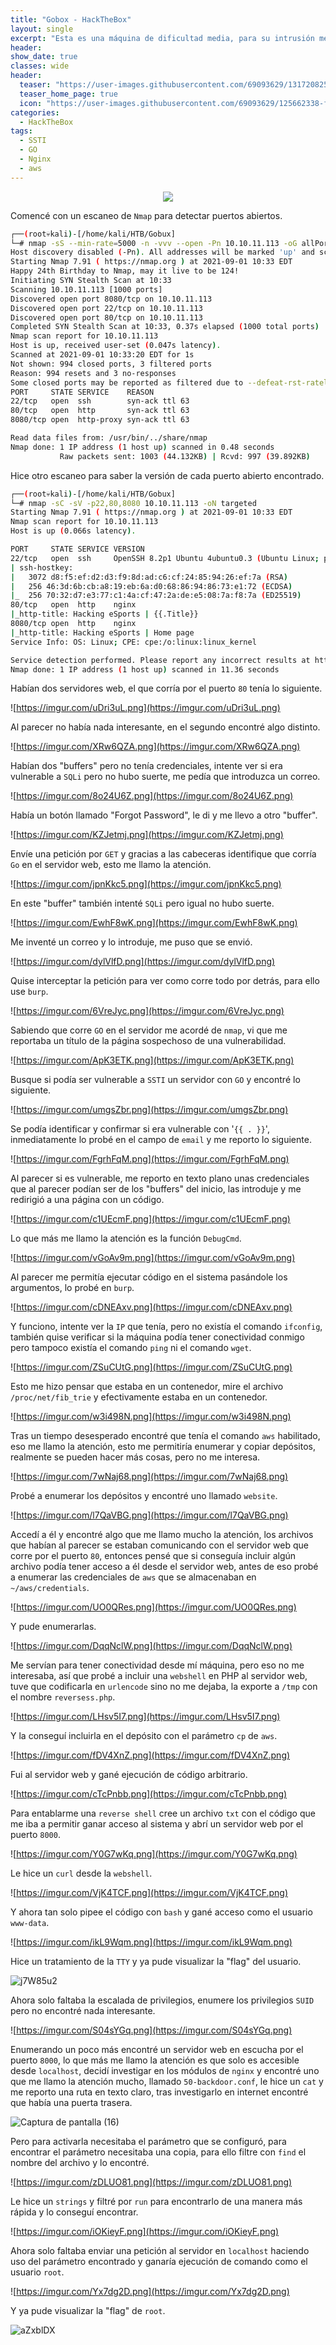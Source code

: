 ```yaml
---
title: "Gobox - HackTheBox"
layout: single
excerpt: "Esta es una máquina de dificultad media, para su intrusión me aproveche de un buffer vulnerable a 'SSTI' en un servidor con GO y logre enumerar depósitos con AWS y subir una 'webshell' en PHP al servidor web, para la escalada de privilegios conseguir encontrar un módulo nginx de puerta trasera y encontré el parámetro que me hacía falta para el 'RCE' como el usuario 'ROOT'. "
header:
show_date: true
classes: wide
header:
  teaser: "https://user-images.githubusercontent.com/69093629/131720825-d761ac8e-337d-4d10-babd-1d4df7b69efd.jpg"
  teaser_home_page: true
  icon: "https://user-images.githubusercontent.com/69093629/125662338-fd8b3b19-3a48-4fb0-b07c-86c047265082.png"
categories:
  - HackTheBox
tags:
  - SSTI
  - GO
  - Nginx
  - aws
---
```


<p align="center">
<img src="https://user-images.githubusercontent.com/69093629/131720825-d761ac8e-337d-4d10-babd-1d4df7b69efd.jpg">
</p>

Comencé con un escaneo de `Nmap` para detectar puertos abiertos.

```bash
┌──(root💀kali)-[/home/kali/HTB/Gobux]
└─# nmap -sS --min-rate=5000 -n -vvv --open -Pn 10.10.11.113 -oG allPorts 
Host discovery disabled (-Pn). All addresses will be marked 'up' and scan times will be slower.
Starting Nmap 7.91 ( https://nmap.org ) at 2021-09-01 10:33 EDT
Happy 24th Birthday to Nmap, may it live to be 124!
Initiating SYN Stealth Scan at 10:33
Scanning 10.10.11.113 [1000 ports]
Discovered open port 8080/tcp on 10.10.11.113
Discovered open port 22/tcp on 10.10.11.113
Discovered open port 80/tcp on 10.10.11.113
Completed SYN Stealth Scan at 10:33, 0.37s elapsed (1000 total ports)
Nmap scan report for 10.10.11.113
Host is up, received user-set (0.047s latency).
Scanned at 2021-09-01 10:33:20 EDT for 1s
Not shown: 994 closed ports, 3 filtered ports
Reason: 994 resets and 3 no-responses
Some closed ports may be reported as filtered due to --defeat-rst-ratelimit
PORT     STATE SERVICE    REASON
22/tcp   open  ssh        syn-ack ttl 63
80/tcp   open  http       syn-ack ttl 63
8080/tcp open  http-proxy syn-ack ttl 63

Read data files from: /usr/bin/../share/nmap
Nmap done: 1 IP address (1 host up) scanned in 0.48 seconds
           Raw packets sent: 1003 (44.132KB) | Rcvd: 997 (39.892KB)
```

Hice otro escaneo para saber la versión de cada puerto abierto encontrado.

```bash
┌──(root💀kali)-[/home/kali/HTB/Gobux]
└─# nmap -sC -sV -p22,80,8080 10.10.11.113 -oN targeted                  
Starting Nmap 7.91 ( https://nmap.org ) at 2021-09-01 10:33 EDT
Nmap scan report for 10.10.11.113
Host is up (0.066s latency).

PORT     STATE SERVICE VERSION
22/tcp   open  ssh     OpenSSH 8.2p1 Ubuntu 4ubuntu0.3 (Ubuntu Linux; protocol 2.0)
| ssh-hostkey: 
|   3072 d8:f5:ef:d2:d3:f9:8d:ad:c6:cf:24:85:94:26:ef:7a (RSA)
|   256 46:3d:6b:cb:a8:19:eb:6a:d0:68:86:94:86:73:e1:72 (ECDSA)
|_  256 70:32:d7:e3:77:c1:4a:cf:47:2a:de:e5:08:7a:f8:7a (ED25519)
80/tcp   open  http    nginx
|_http-title: Hacking eSports | {{.Title}}
8080/tcp open  http    nginx
|_http-title: Hacking eSports | Home page
Service Info: OS: Linux; CPE: cpe:/o:linux:linux_kernel

Service detection performed. Please report any incorrect results at https://nmap.org/submit/ .
Nmap done: 1 IP address (1 host up) scanned in 11.36 seconds
```

Habían dos servidores web, el que corría por el puerto `80` tenía lo siguiente.

![https://imgur.com/uDri3uL.png](https://imgur.com/uDri3uL.png)

Al parecer no había nada interesante, en el segundo encontré algo distinto.

![https://imgur.com/XRw6QZA.png](https://imgur.com/XRw6QZA.png)

Habían dos "buffers" pero no tenía credenciales, intente ver si era vulnerable a `SQLi` pero no hubo suerte, me pedía que introduzca un correo.

![https://imgur.com/8o24U6Z.png](https://imgur.com/8o24U6Z.png)

Había un botón llamado "Forgot Password", le di y me llevo a otro "buffer".

![https://imgur.com/KZJetmj.png](https://imgur.com/KZJetmj.png)

Envíe una petición por `GET` y gracias a las cabeceras identifique que corría `Go` en el servidor web, esto me llamo la atención.

![https://imgur.com/jpnKkc5.png](https://imgur.com/jpnKkc5.png)

En este "buffer" también intenté `SQLi` pero igual no hubo suerte.

![https://imgur.com/EwhF8wK.png](https://imgur.com/EwhF8wK.png)

Me inventé un correo y lo introduje, me puso que se envió.

![https://imgur.com/dylVlfD.png](https://imgur.com/dylVlfD.png)

Quise interceptar la petición para ver como corre todo por detrás, para ello use `burp`.

![https://imgur.com/6VreJyc.png](https://imgur.com/6VreJyc.png)

Sabiendo que corre `GO` en el servidor me acordé de `nmap`, vi que me reportaba un título de la página sospechoso de una vulnerabilidad.

![https://imgur.com/ApK3ETK.png](https://imgur.com/ApK3ETK.png)

Busque si podía ser vulnerable a `SSTI` un servidor con `GO` y encontré lo siguiente.

![https://imgur.com/umgsZbr.png](https://imgur.com/umgsZbr.png)

Se podía identificar y confirmar si era vulnerable con '`{{ . }}`', inmediatamente lo probé en el campo de `email` y me reporto lo siguiente.

![https://imgur.com/FgrhFqM.png](https://imgur.com/FgrhFqM.png)

Al parecer si es vulnerable, me reporto en texto plano unas credenciales que al parecer podían ser de los "buffers" del inicio, las introduje y me redirigió a una página con un código.

![https://imgur.com/c1UEcmF.png](https://imgur.com/c1UEcmF.png)

Lo que más me llamo la atención es la función `DebugCmd`.

![https://imgur.com/vGoAv9m.png](https://imgur.com/vGoAv9m.png)

Al parecer me permitía ejecutar código en el sistema pasándole los argumentos, lo probé en `burp`.
 
![https://imgur.com/cDNEAxv.png](https://imgur.com/cDNEAxv.png)

Y funciono, intente ver la `IP` que tenía, pero no existía el comando `ifconfig`, también quise verificar si la máquina podía tener conectividad conmigo pero tampoco existía el comando `ping` ni el comando `wget`.

![https://imgur.com/ZSuCUtG.png](https://imgur.com/ZSuCUtG.png)

Esto me hizo pensar que estaba en un contenedor, mire el archivo `/proc/net/fib_trie` y efectivamente estaba en un contenedor.

![https://imgur.com/w3i498N.png](https://imgur.com/w3i498N.png)

Tras un tiempo desesperado encontré que tenía el comando `aws` habilitado, eso me llamo la atención, esto me permitiría enumerar y copiar depósitos, realmente se pueden hacer más cosas, pero no me interesa.

![https://imgur.com/7wNaj68.png](https://imgur.com/7wNaj68.png)

Probé a enumerar los depósitos y encontré uno llamado `website`.

![https://imgur.com/l7QaVBG.png](https://imgur.com/l7QaVBG.png)

Accedí a él y encontré algo que me llamo mucho la atención, los archivos que habían al parecer se estaban comunicando con el servidor web que corre por el puerto `80`, entonces pensé que si conseguía incluir algún archivo podía tener acceso a él desde el servidor web, antes de eso probé a enumerar las credenciales de `aws` que se almacenaban en `~/aws/credentials`.

![https://imgur.com/UO0QRes.png](https://imgur.com/UO0QRes.png)

Y pude enumerarlas.

![https://imgur.com/DqqNclW.png](https://imgur.com/DqqNclW.png)

Me servían para tener conectividad desde mí máquina, pero eso no me interesaba, así que probé a incluir una `webshell` en PHP al servidor web, tuve que codificarla en `urlencode` sino no me dejaba, la exporte a `/tmp` con el nombre `reversess.php`.

![https://imgur.com/LHsv5I7.png](https://imgur.com/LHsv5I7.png)

Y la conseguí incluirla en el depósito con el parámetro `cp` de `aws`.

![https://imgur.com/fDV4XnZ.png](https://imgur.com/fDV4XnZ.png)

Fui al servidor web y gané ejecución de código arbitrario.

![https://imgur.com/cTcPnbb.png](https://imgur.com/cTcPnbb.png)

Para entablarme una `reverse shell` cree un archivo `txt` con el código que me iba a permitir ganar acceso al sistema y abrí un servidor web por el puerto `8000`.

![https://imgur.com/Y0G7wKq.png](https://imgur.com/Y0G7wKq.png)

Le hice un `curl` desde la `webshell`.

![https://imgur.com/VjK4TCF.png](https://imgur.com/VjK4TCF.png)

Y ahora tan solo pipee el código con `bash` y gané acceso como el usuario `www-data`.

![https://imgur.com/ikL9Wqm.png](https://imgur.com/ikL9Wqm.png)

Hice un tratamiento de la `TTY` y ya pude visualizar la "flag" del usuario.

![j7W85u2](https://user-images.githubusercontent.com/69093629/131735155-a30e7a1e-9d0c-4d21-a046-b5194b45301f.jpg)

Ahora solo faltaba la escalada de privilegios, enumere los privilegios `SUID` pero no encontré nada interesante.

![https://imgur.com/S04sYGq.png](https://imgur.com/S04sYGq.png)

Enumerando un poco más encontré un servidor web en escucha por el puerto `8000`, lo que más me llamo la atención es que solo es accesible desde `localhost`, decidí investigar en los módulos de `nginx` y encontré uno que me llamo la atención mucho, llamado `50-backdoor.conf`, le hice un `cat` y me reporto una ruta en texto claro, tras investigarlo en internet encontré que había una puerta trasera.

![Captura de pantalla (16)](https://user-images.githubusercontent.com/69093629/131731107-7086603b-e2bb-4812-b671-97b43bccf1bd.png)

Pero para activarla necesitaba el parámetro que se configuró, para encontrar el parámetro necesitaba una copia, para ello filtre con `find` el nombre del archivo y lo encontré.

![https://imgur.com/zDLUO81.png](https://imgur.com/zDLUO81.png)

Le hice un `strings` y filtré por `run` para encontrarlo de una manera más rápida y lo conseguí encontrar.

![https://imgur.com/iOKieyF.png](https://imgur.com/iOKieyF.png)

Ahora solo faltaba enviar una petición al servidor en `localhost` haciendo uso del parámetro encontrado y ganaría ejecución de comando como el usuario `root`.

![https://imgur.com/Yx7dg2D.png](https://imgur.com/Yx7dg2D.png)

Y ya pude visualizar la "flag" de `root`.

![aZxblDX](https://user-images.githubusercontent.com/69093629/131735375-90143da8-ab12-4b4d-bfb9-5740f5604bb3.jpg)






